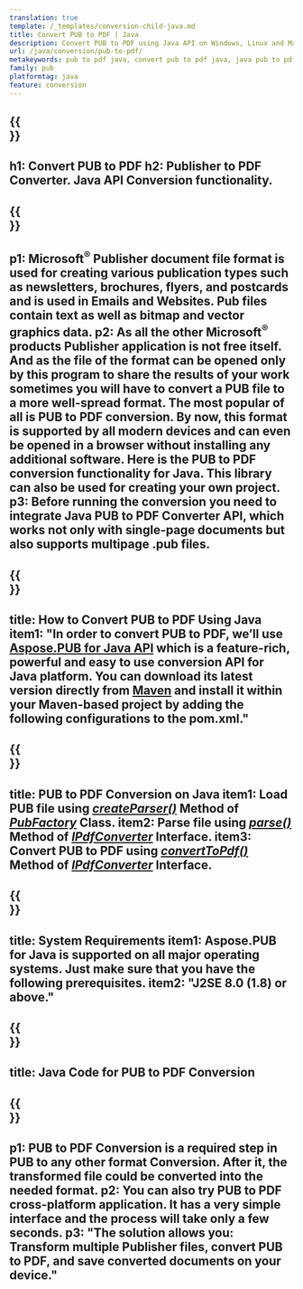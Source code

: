 ```yaml
---
translation: true
template: /_templates/conversion-child-java.md
title: Convert PUB to PDF | Java 
description: Convert PUB to PDF using Java API on Windows, Linux and Mac OS X. Publisher conversion functionality that is easy to integrate into your own solution.
url: /java/conversion/pub-to-pdf/
metakeywords: pub to pdf java, convert pub to pdf java, java pub to pdf, publisher to pdf java
family: pub
platformtag: java
feature: conversion
---
```


{{<section banner>}}
---
h1: Convert PUB to PDF
h2: Publisher to PDF Converter. Java API Conversion functionality.
---

{{<section overview>}}
---
p1: Microsoft<sup>&reg;</sup> Publisher document file format is used for creating various publication types such as newsletters, brochures, flyers, and postcards and is used in Emails and Websites. Pub files contain text as well as bitmap and vector graphics data.
p2: As all the other Microsoft<sup>&reg;</sup> products Publisher application is not free itself. And as the file of the format can be opened only by this program to share the results of your work sometimes you will have to convert a PUB file to a more well-spread format. The most popular of all is PUB to PDF conversion. By now, this format is supported by all modern devices and can even be opened in a browser without installing any additional software. Here is the PUB to PDF conversion functionality for Java. This library can also be used for creating your own project.
p3: Before running the conversion you need to integrate Java PUB to PDF Converter API, which works not only with single-page documents but also supports multipage .pub files.
---

{{<section widget>}}
---
title: How to Convert PUB to PDF Using Java
item1: "In order to convert PUB to PDF, we’ll use [Aspose.PUB for Java API](https://products.aspose.com/pub/java/)  which is a feature-rich, powerful and easy to use conversion API for Java platform. You can download its latest version directly from [Maven](https://repository.aspose.com/pub/) and install it within your Maven-based project by adding the following configurations to the pom.xml."
---

{{<section feature1>}}
---
title: PUB to PDF Conversion on Java
item1: Load PUB file using [*createParser()*](https://reference.aspose.com/pub/java/com.aspose.pub/PubFactory#createParser-java.lang.String-) Method of [*PubFactory*](https://reference.aspose.com/pub/java/com.aspose.pub/PubFactory) Class. 
item2: Parse file using [*parse()*](https://reference.aspose.com/pub/java/com.aspose.pub/IPubParser#parse--) Method of [*IPdfConverter*](https://reference.aspose.com/pub/java/com.aspose.pub/IPubParser) Interface.
item3: Convert PUB to PDF using [*convertToPdf()*](https://reference.aspose.com/pub/java/com.aspose.pub/IPdfConverter#convertToPdf-com.aspose.pub.Document-java.lang.String-) Method of [*IPdfConverter*](https://reference.aspose.com/pub/java/com.aspose.pub/IPdfConverter) Interface.
---

{{<section feature2>}}
---
title: System Requirements
item1: Aspose.PUB for Java is supported on all major operating systems. Just make sure that you have the following prerequisites.
item2: "J2SE 8.0 (1.8) or above."
---

{{<section codeexample>}}
---
title: Java Code for PUB to PDF Conversion
---

{{<section summary>}}
---
p1: PUB to PDF Conversion is a required step in PUB to any other format Conversion. After it, the transformed file could be converted into the needed format.
p2: You can also try PUB to PDF cross-platform application. It has a very simple interface and the process will take only a few seconds. 
p3: "The solution allows you: Transform multiple Publisher files, convert PUB to PDF, and save converted documents on your device."
---